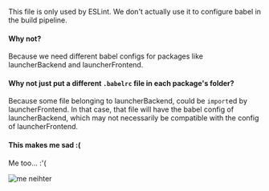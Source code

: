 This file is only used by ESLint. We don't actually use it to configure babel in the build pipeline.

#### Why not?

Because we need different babel configs for packages like launcherBackend and launcherFrontend.

#### Why not just put a different `.babelrc` file in each package's folder?

Because some file belonging to launcherBackend, could be `import`ed by launcherFrontend. In that case, that file will have the babel config of launcherBackend, which may not necessarily be compatible with the config of launcherFrontend.

#### This makes me sad :(

Me too... :'(

![me neihter](https://media.giphy.com/media/KrHaLUAF1vaZq/giphy.gif)